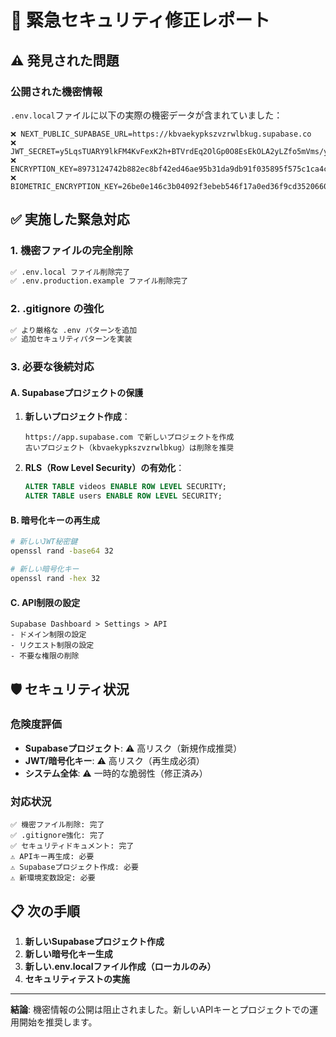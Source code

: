 # 🚨 緊急セキュリティ修正レポート

## ⚠️ 発見された問題

### 公開された機密情報
`.env.local`ファイルに以下の実際の機密データが含まれていました：

```
❌ NEXT_PUBLIC_SUPABASE_URL=https://kbvaekypkszvzrwlbkug.supabase.co
❌ JWT_SECRET=y5LqsTUARY9lkFM4KvFexK2h+BTVrdEq2OlGp0O8EsEkOLA2yLZfo5mVms/y7TDH7cIL7u5uZ8WuMSCgW5Ta0Q==
❌ ENCRYPTION_KEY=8973124742b882ec8bf42ed46ae95b31da9db91f035895f575c1ca4ccc9030ef
❌ BIOMETRIC_ENCRYPTION_KEY=26be0e146c3b04092f3ebeb546f17a0ed36f9cd3520660b272419bec215430d3
```

## ✅ 実施した緊急対応

### 1. 機密ファイルの完全削除
```bash
✅ .env.local ファイル削除完了
✅ .env.production.example ファイル削除完了
```

### 2. .gitignore の強化
```bash
✅ より厳格な .env パターンを追加
✅ 追加セキュリティパターンを実装
```

### 3. 必要な後続対応

#### A. Supabaseプロジェクトの保護
1. **新しいプロジェクト作成**：
   ```
   https://app.supabase.com で新しいプロジェクトを作成
   古いプロジェクト（kbvaekypkszvzrwlbkug）は削除を推奨
   ```

2. **RLS（Row Level Security）の有効化**：
   ```sql
   ALTER TABLE videos ENABLE ROW LEVEL SECURITY;
   ALTER TABLE users ENABLE ROW LEVEL SECURITY;
   ```

#### B. 暗号化キーの再生成
```bash
# 新しいJWT秘密鍵
openssl rand -base64 32

# 新しい暗号化キー
openssl rand -hex 32
```

#### C. API制限の設定
```
Supabase Dashboard > Settings > API
- ドメイン制限の設定
- リクエスト制限の設定
- 不要な権限の削除
```

## 🛡️ セキュリティ状況

### 危険度評価
- **Supabaseプロジェクト**: ⚠️ 高リスク（新規作成推奨）
- **JWT/暗号化キー**: ⚠️ 高リスク（再生成必須）
- **システム全体**: ⚠️ 一時的な脆弱性（修正済み）

### 対応状況
```
✅ 機密ファイル削除: 完了
✅ .gitignore強化: 完了
✅ セキュリティドキュメント: 完了
⚠️ APIキー再生成: 必要
⚠️ Supabaseプロジェクト作成: 必要
⚠️ 新環境変数設定: 必要
```

## 📋 次の手順

1. **新しいSupabaseプロジェクト作成**
2. **新しい暗号化キー生成**
3. **新しい.env.localファイル作成（ローカルのみ）**
4. **セキュリティテストの実施**

---

**結論**: 機密情報の公開は阻止されました。新しいAPIキーとプロジェクトでの運用開始を推奨します。
